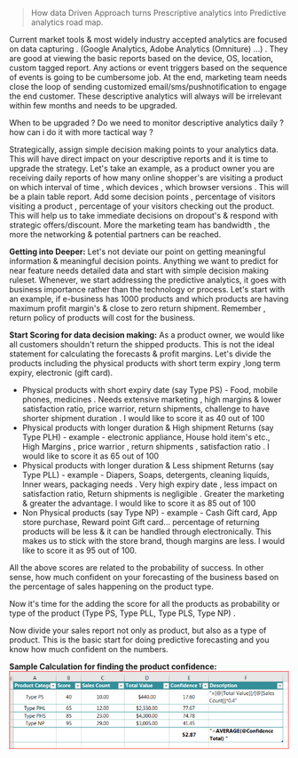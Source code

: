 
> How data Driven Approach turns Prescriptive analytics into Predictive analytics road map. 

Current market tools & most widely industry accepted analytics are focused on data capturing . (Google Analytics, Adobe Analytics (Omniture) ...) . They are good at viewing the basic reports based on the device, OS, location, custom tagged report.   Any actions or event triggers based on the sequence of events is going to be cumbersome job. At the end,  marketing team needs close the loop of sending customized email/sms/pushnotification to engage the end customer.  These descriptive analytics will always will be irrelevant within few months and needs to be upgraded.  

When to be upgraded ? Do we need to monitor descriptive analytics daily ? how can i do it with more tactical way ?

Strategically, assign simple decision making points to your analytics data.   This will have direct impact on your descriptive reports and it is time to upgrade the strategy. Let's take an example,  as a product owner you are receiving daily reports of how many online shopper's are visiting a product on which interval of time , which devices , which browser versions . This will be a plain table report.  Add some decision points , percentage of visitors visiting a product , percentage of your visitors checking out the product.  This will help us to take immediate decisions on dropout's & respond with strategic offers/discount.  More the marketing team has bandwidth , the more the networking & potential partners can be reached. 

**Getting into Deeper:**
Let's not deviate our point on getting meaningful information & meaningful decision points.  Anything we want to predict for near feature needs detailed data and start with simple decision making ruleset. Whenever, we start addressing the predictive analytics, it goes with business importance rather than the technology or process.  Let's start with an example, if e-business has 1000 products and which products are having maximum profit margin's & close to zero return shipment. Remember , return policy of products will cost for the business.  

**Start Scoring for data decision making:**
As a product owner, we would like all customers shouldn't return the shipped products. 
This is not the ideal statement for calculating the forecasts & profit margins. Let's divide the products including the physical products with short term expiry ,long term expiry,  electronic (gift card).  

 - Physical products with short expiry date (say Type PS) - Food, mobile phones, medicines . Needs extensive marketing , high margins & lower satisfaction ratio, price warrior, return shipments, challenge to have shorter shipment duration .  I would like to score it as 40 out of 100
 - Physical products with longer duration & High shipment Returns (say Type PLH) - example - electronic appliance, House hold item's etc.,  High Margins , price warrior , return shipments , satisfaction ratio .  I would like to score it as 65 out of 100
 - Physical products with longer duration & Less shipment Returns (say Type PLL) - example - Diapers, Soaps, detergents, cleaning liquids, Inner wears,  packaging needs .  Very high expiry date , less impact on satisfaction ratio,  Return shipments is negligible . Greater the marketing & greater the advantage. I would like to score it as  85 out of 100
 - Non Physical products (say Type NP)  - example - Cash Gift card, App store purchase, Reward point Gift card...  percentage of returning products will be less & it can be handled through electronically. This makes us to stick with the store brand, though margins are less. I would like to score it as 95 out of 100.

All the above scores are related to the probability of success. In other sense, how much confident on your forecasting of the business based on the percentage of sales happening on the product type.

Now it's time for the adding the score for all the products as probability or type of the product (Type PS, Type PLL, Type PLS, Type NP) .

Now divide your sales report not only as product, but also as a type of product.  This is the basic start for doing predictive forecasting and you know how much confident on the numbers.

**Sample Calculation for finding the product confidence:**
![Sample calculation for finding the product confidence](https://github.com/cnuonline/cnuonline.github.io/blob/master/product_category_confidence_calculation.PNG?raw=true)




